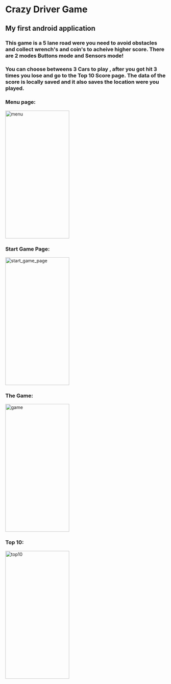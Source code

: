 # Crazy Driver Game

## My first android application 

### This game is a 5 lane road were you need to avoid obstacles and collect wrench's and coin's to acheive higher score. There are 2 modes Buttons mode and Sensors mode!
### You can choose betweens 3 Cars to play , after you got hit 3 times you lose and go to the Top 10 Score page. The data of the score is locally saved and it also saves the location were you played.

### Menu page:
<img src="https://user-images.githubusercontent.com/62396197/148760992-6fd8a833-9a3e-414c-8fb2-f194b1dabdf0.png" alt="menu" width="200" height="400">

### Start Game Page:
<img src="https://user-images.githubusercontent.com/62396197/148760995-f2810495-a5c6-4495-8a42-6cfb962d42f8.png" alt="start_game_page" width="200" height="400">

### The Game:
<img src="https://user-images.githubusercontent.com/62396197/148761016-9f16cd59-8467-49f9-bf87-0a4ea5fa097a.png" alt="game" width="200" height="400">

### Top 10:
<img src="https://user-images.githubusercontent.com/62396197/148761008-131d2a52-2545-4f5c-9846-3f583cf5973c.png" alt="top10" width="200" height="400">



